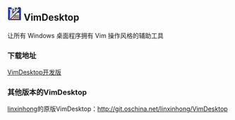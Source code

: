 ## ![icon](assets/images/vimdesktop_32.jpg) VimDesktop

让所有 Windows 桌面程序拥有 Vim 操作风格的辅助工具

### 下载地址
[VimDesktop开发版](https://github.com/goreliu/vimdesktop/archive/develop.zip)

### 其他版本的VimDesktop
[linxinhong](http://git.oschina.net/linxinhong)的原版VimDesktop：http://git.oschina.net/linxinhong/VimDesktop
